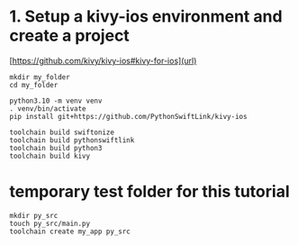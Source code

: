# 1. Setup a kivy-ios environment and create a project 

[https://github.com/kivy/kivy-ios#kivy-for-ios](url)



```shell
mkdir my_folder
cd my_folder

python3.10 -m venv venv
. venv/bin/activate
pip install git+https://github.com/PythonSwiftLink/kivy-ios

toolchain build swiftonize
toolchain build pythonswiftlink
toolchain build python3 
toolchain build kivy

```

# temporary test folder for this tutorial

```shell
mkdir py_src
touch py_src/main.py
toolchain create my_app py_src
```

